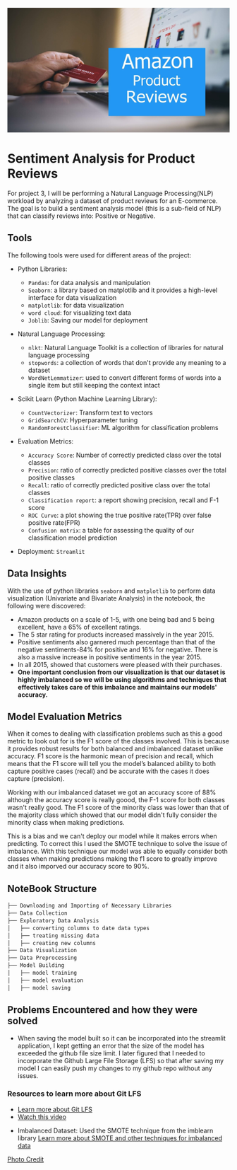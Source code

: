 ![picture](https://github.com/Odeyiany2/FLiT-Apprenticeship-Data-Science-Projects/blob/main/Project_3%20Sentiment-Analysis-for-Product-Reviews/ama.jpg)
# Sentiment Analysis for Product Reviews
For project 3, I will be performing a Natural Language Processing(NLP) workload by analyzing a dataset of product reviews for an E-commerce. 
The goal is to build a sentiment analysis model (this is a sub-field of NLP) that can classify reviews into: Positive or Negative.

## Tools 
The following tools were used for different areas of the project:
* Python Libraries:
  - `Pandas`: for data analysis and manipulation
  - `Seaborn`: a library based on matplotlib and it provides a high-level interface for data visualization
  - `matplotlib`: for data visualization
  - `word cloud`: for visualizing text data
  - `Joblib`: Saving our model for deployment
    
* Natural Language Processing:
  - `nlkt`: Natural Language Toolkit is a collection of libraries for natural language processing
  - `stopwords`: a collection of words that don't provide any meaning to a dataset
  - `WordNetLemmatizer`: used to convert different forms of words into a single item but still keeping the context intact

* Scikit Learn (Python Machine Learning Library):
  - `CountVectorizer`: Transform text to vectors
  - `GridSearchCV`: Hyperparameter tuning
  - `RandomForestClassifier`: ML algorithm for classification problems

* Evaluation Metrics:
  - `Accuracy Score`: Number of correctly predicted class over the total classes 
  - `Precision`: ratio of correctly predicted positive classes over the total positive classes
  - `Recall`: ratio of correctly predicted positive class over the total classes
  - `Classification report`: a report showing precision, recall and F-1 score 
  - `ROC Curve`: a plot showing the true positive rate(TPR) over false positive rate(FPR)
  - `Confusion matrix`: a table for assessing the quality of our classification model prediction
    
* Deployment: `Streamlit`

## Data Insights
With the use of python libraries  `seaborn` and `matplotlib` to perform data visualization (Univariate and Bivariate Analysis) in the notebook, the following were discovered:
* Amazon products on a scale of 1-5, with one being bad and 5 being excellent, have a 65% of excellent ratings.
* The 5 star rating for products increased massively in the year 2015.
* Positive sentiments also garnered much percentage than that of the negative sentiments-84% for positive and 16% for negative. There is also a massive increase in positive sentiments in the year 2015.
* In all 2015, showed that customers were pleased with their purchases.
* **One important conclusion from our visualization is that our dataset is highly imbalanced so we will be using algorithms and techniques that effectively takes care of this imbalance and maintains our models' accuracy.**

## Model Evaluation Metrics
When it comes to dealing with classification problems such as this a good metric to look out for is the F1 score of the classes involved. This is because it provides robust results for both balanced and imbalanced dataset unlike accuracy. F1 score is the harmonic mean of precision and recall, which means that the F1 score will tell you the model’s balanced ability to both capture positive cases (recall) and be accurate with the cases it does capture (precision).

Working with our imbalanced dataset we got an accuracy score of 88% although the accuracy score is really goood, the F-1 score for both classes wasn't really good. The F1 score of the minority class was lower than that of the majority class which showed that our model didn't fully consider the minority class when making predictions.

This is a bias and we can't deploy our model while it makes errors when predicting. To correct this I used the SMOTE technique to solve the issue of imbalance. With this technique our model was able to equally consider both classes when making predictions making the f1 score to greatly improve and it also imporved our accuracy score to 90%.

## NoteBook Structure
```bash
├── Downloading and Importing of Necessary Libraries
├── Data Collection
├── Exploratory Data Analysis
│   ├── converting columns to date data types
│   ├── treating missing data
│   ├── creating new columns
├── Data Visualization
├── Data Preprocessing
├── Model Building 
│   ├── model training
│   ├── model evaluation
│   ├── model saving
```



## Problems Encountered and how they were solved
* When saving the model built so it can be incorporated into the streamlit application, I kept getting an error that the size of the model 
has exceeded the github file size limit. I later figured that I needed to incorporate the Github Large File Storage (LFS) so that after saving my model I can easily push my changes to my github repo without any issues. 
### **Resources to learn more about Git LFS**
   - [Learn more about Git LFS](https://docs.github.com/en/repositories/working-with-files/managing-large-files/configuring-git-large-file-storage)
   - [Watch this video](https://youtu.be/9HCsSD5PMSk?si=cIaGK9wcmYDp67FT)

* Imbalanced Dataset: Used the SMOTE technique from the imblearn library
[Learn more about SMOTE and other techniques for imbalanced data](https://youtu.be/JnlM4yLFNuo?si=gvGuh9j9em_EVyxa)












[Photo Credit](https://www.bing.com/images/search?view=detailV2&ccid=IcQICE%2ft&id=4B5076CC6F4537E75999D6B878141EB4DC408FD7&thid=OIP.IcQICE_tm9Ksxf_uPT-yAgHaE7&mediaurl=https%3a%2f%2f1.bp.blogspot.com%2f-MVVCz9iyaBw%2fXtNd496XO3I%2fAAAAAAAADBI%2f6fWsE4fLeHw4URtsXNZg3xLZFqjHjeSQQCLcBGAsYHQ%2fs1600%2fama.jpg&cdnurl=https%3a%2f%2fth.bing.com%2fth%2fid%2fR.21c408084fed9bd2acc5ffee3d3fb202%3frik%3d149A3LQeFHi41g%26pid%3dImgRaw%26r%3d0&exph=1066&expw=1600&q=amazon+product+reviews+image&simid=608046749928927547&FORM=IRPRST&ck=CF742F167864E3F4FB4B60C8ACA61E97&selectedIndex=0&itb=0&idpp=overlayview&ajaxhist=0&ajaxserp=0)
